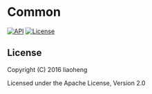# Common

[![API](https://img.shields.io/badge/API-15%2B-brightgreen.svg?style=flat)](https://android-arsenal.com/api?level=15) [![License](http://img.shields.io/:license-apache-blue.svg)](http://www.apache.org/licenses/LICENSE-2.0.html)


## License

Copyright (C) 2016 liaoheng

Licensed under the Apache License, Version 2.0